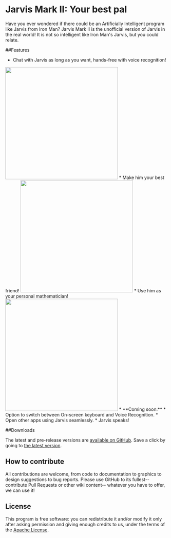 # Jarvis Mark II: Your best pal
 
Have you ever wondered if there could be an Artificially Intelligent program like Jarvis from Iron Man? Jarvis Mark II is the unofficial version of Jarvis in the real world! It is not so intelligent like Iron Man's Jarvis, but you could relate.

##Features

* Chat with Jarvis as long as you want, hands-free with voice recognition!

<img src="http://i.imgur.com/N859BfO.png" width="350" />
* Make him your best friend!

<img src="http://i.imgur.com/Tj0tX65.png" width="350" />
* Use him as your personal mathematician!

<img src="http://i.imgur.com/h916Slg.png" width="350" />
* **Coming soon:**
  * Option to switch between On-screen keyboard and Voice Recognition.
  * Open other apps using Jarvis seamlessly.
  * Jarvis speaks!
  
##Downloads

The latest and pre-release versions are [available on GitHub](https://github.com/SiddharthVenu/Jarvis-Mark-II/releases/).
Save a click by going to [the latest version](https://github.com/SiddharthVenu/Jarvis-Mark-II/releases/latest).

## How to contribute

All contributions are welcome, from code to documentation to graphics to design suggestions to bug reports.  Please use GitHub to its fullest-- contribute Pull Requests or other wiki content-- whatever you have to offer, we can use it!

## License

This program is free software: you can redistribute it and/or modify it only after asking permission and giving enough credits to us, under the terms of the [Apache License](http://www.apache.org/licenses/LICENSE-2.0).